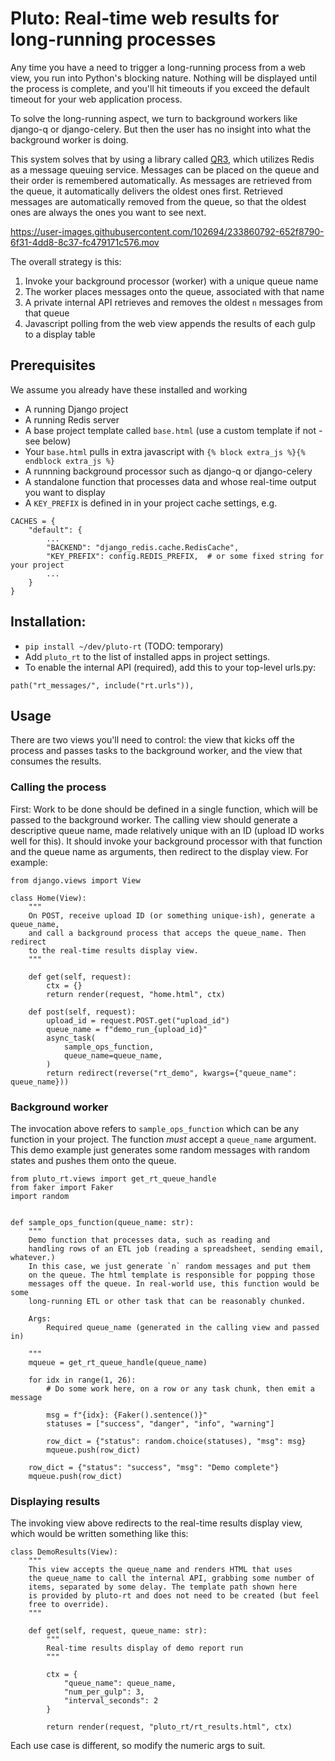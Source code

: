 # Pluto: Real-time web results for long-running processes

Any time you have a need to trigger a long-running process from a web view,
you run into Python's blocking nature. Nothing will be displayed until the
process is complete, and you'll hit timeouts if you exceed the default timeout
for your web application process.

To solve the long-running aspect, we turn to background workers like django-q
or django-celery. But then the user has no insight into what the background
worker is doing.

This system solves that by using a library called [QR3](https://pypi.org/project/qr3/), which
utilizes Redis as a message queuing service. Messages can be placed on the queue and their order is
remembered automatically. As messages are retrieved from the queue, it automatically delivers the
oldest ones first. Retrieved messages are automatically removed from the queue, so that the oldest
ones are always the ones you want to see next.


https://user-images.githubusercontent.com/102694/233860792-652f8790-6f31-4dd8-8c37-fc479171c576.mov


The overall strategy is this:

1. Invoke your background processor (worker) with a unique queue name
1. The worker places messages onto the queue, associated with that name
1. A private internal API retrieves and removes the oldest `n` messages from that queue
1. Javascript polling from the web view appends the results of each gulp to a display table


## Prerequisites

We assume you already have these installed and working

- A running Django project
- A running Redis server
- A base project template called `base.html` (use a custom template if not - see below)
- Your `base.html` pulls in extra javascript with `{% block extra_js %}{% endblock extra_js %}`
- A runnning background processor such as django-q or django-celery
- A standalone function that processes data and whose real-time output you want to display
- A `KEY_PREFIX` is defined in in your project cache settings, e.g.

```
CACHES = {
    "default": {
        ...
        "BACKEND": "django_redis.cache.RedisCache",
        "KEY_PREFIX": config.REDIS_PREFIX,  # or some fixed string for your project
        ...
    }
}
```

## Installation:

- `pip install ~/dev/pluto-rt` (TODO: temporary)
- Add `pluto_rt` to the list of installed apps in project settings.
- To enable the internal API (required), add this to your top-level urls.py:

```
path("rt_messages/", include("rt.urls")),
```

## Usage
There are two views you'll need to control: the view that kicks off the process
and passes tasks to the background worker, and the view that consumes the results.

### Calling the process

First: Work to be done should be defined in a single function, which will be passed to the
background worker.  The calling view should generate a descriptive queue name, made relatively
unique with an ID (upload ID works well for this). It should invoke your background processor with
that function and the queue name as arguments, then redirect to the display view. For example:

```
from django.views import View

class Home(View):
    """
    On POST, receive upload ID (or something unique-ish), generate a queue_name,
    and call a background process that acceps the queue_name. Then redirect
    to the real-time results display view.
    """

    def get(self, request):
        ctx = {}
        return render(request, "home.html", ctx)

    def post(self, request):
        upload_id = request.POST.get("upload_id")
        queue_name = f"demo_run_{upload_id}"
        async_task(
            sample_ops_function,
            queue_name=queue_name,
        )
        return redirect(reverse("rt_demo", kwargs={"queue_name": queue_name}))
```

### Background worker

The invocation above refers to `sample_ops_function` which can be any function
in your project. The function *must* accept a `queue_name` argument. This demo
example just generates some random messages with random states and pushes them
onto the queue.

```
from pluto_rt.views import get_rt_queue_handle
from faker import Faker
import random


def sample_ops_function(queue_name: str):
    """
    Demo function that processes data, such as reading and
    handling rows of an ETL job (reading a spreadsheet, sending email, whatever.)
    In this case, we just generate `n` random messages and put them
    on the queue. The html template is responsible for popping those
    messages off the queue. In real-world use, this function would be some
    long-running ETL or other task that can be reasonably chunked.

    Args:
        Required queue_name (generated in the calling view and passed in)

    """
    mqueue = get_rt_queue_handle(queue_name)

    for idx in range(1, 26):
        # Do some work here, on a row or any task chunk, then emit a message

        msg = f"{idx}: {Faker().sentence()}"
        statuses = ["success", "danger", "info", "warning"]

        row_dict = {"status": random.choice(statuses), "msg": msg}
        mqueue.push(row_dict)

    row_dict = {"status": "success", "msg": "Demo complete"}
    mqueue.push(row_dict)
```

### Displaying results

The invoking view above redirects to the real-time results display view, which would
be written something like this:

```
class DemoResults(View):
    """
    This view accepts the queue_name and renders HTML that uses
    the queue_name to call the internal API, grabbing some number of
    items, separated by some delay. The template path shown here
    is provided by pluto-rt and does not need to be created (but feel
    free to override).
    """

    def get(self, request, queue_name: str):
        """
        Real-time results display of demo report run
        """

        ctx = {
            "queue_name": queue_name,
            "num_per_gulp": 3,
            "interval_seconds": 2
        }

        return render(request, "pluto_rt/rt_results.html", ctx)

```

Each use case is different, so modify the numeric args to suit.





